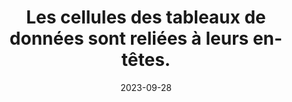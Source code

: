 ---
N: '236'
Rubrique: Structure et code
title: Les cellules des tableaux de données sont reliées à leurs en-têtes.
detail: Les cellules des tableaux de données sont reliées à leurs en-têtes.
categories: [" Structure et code"]
agrege: O4236-E075
opquast: '4236'
indiceebook: '75'
description: "Règle n° 075"
weight:  075
actif: '1'
layout: rules
date: 2023-09-28
tags: ["", ""]
objectif: ["", ""]
Meo: ""
Controle: ""
Auteur: ""
---